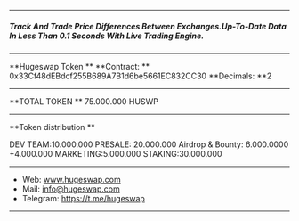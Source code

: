 
------------


##### Track And Trade Price Differences Between Exchanges.Up-To-Date Data In Less Than 0.1 Seconds With Live Trading Engine.


------------


**Hugeswap Token
**
**Contract:
**
0x33Cf48dEBdcf255B689A7B1d6be5661EC832CC30
**Decimals:
**2

------------


**TOTAL TOKEN
**
75.000.000 HUSWP

------------


**Token distribution
**

DEV TEAM:10.000.000
PRESALE: 20.000.000
Airdrop & Bounty: 6.000.0000 +4.000.000
MARKETING:5.000.000
STAKING:30.000.000

------------



- Web: www.hugeswap.com
- Mail: info@hugeswap.com
- Telegram: https://t.me/hugeswap

------------

